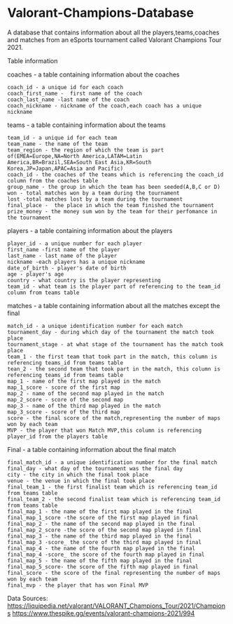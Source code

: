 # Valorant-Champions-Database

A database that contains information about all the players,teams,coaches and matches from an eSports tournament called Valorant Champions Tour 2021.

Table information

coaches - a table containing information about the coaches
   
    coach_id - a unique id for each coach
    coach_first_name -  first name of the coach
    coach_last_name -last name of the coach
    coach_nickname - nickname of the coach,each coach has a unique nickname

teams - a table containing information about the teams

    team_id - a unique id for each team
    team_name - the name of the team
    team_region - the region of which the team is part of(EMEA=Europe,NA=North America,LATAM=Latin America,BR=Brazil,SEA=South East Asia,KR=South Korea,JP=Japan,APAC=Asia and Pacific)
    coach_id - the coaches of the teams which is referencing the coach_id column from the coaches table
    group_name - the group in which the team has been seeded(A,B,C or D)
    won - total matches won by a team during the tournament
    lost -total matches lost by a team during the tournament
    final_place -  the place in which the team finished the tournament
    prize_money - the money sum won by the team for their perfomance in the tournament

players - a table containing information about the players

    player_id - a unique number for each player
    first_name -first name of the player
    last_name - last name of the player
    nickname -each players has a unique nickname
    date_of_birth - player's date of birth
    age - player's age
    country - what country is the player representing
    team_id - what team is the player part of referencing to the team_id column from teams table
   
matches - a table containing information about all the matches except the final

    match_id - a unique identification number for each match
    tournament_day - during which day of the tournament the match took place
    tournament_stage - at what stage of the tournament has the match took place
    team_1 - the first team that took part in the match, this column is referencing teams_id from teams table  
    tean_2 - the second team that took part in the match, this column is referencing teams_id from teams table 
    map_1 - name of the first map played in the match
    map_1_score - score of the first map
    map_2 - name of the second map played in the match
    map_2_score - score of the second map
    map_3 - name of the third map played in the match
    map_3_score - score of the third map
    score - the final score of the match,representing the number of maps won by each team
    MVP - the player that won Match MVP,this column is referencing player_id from the players table

Final - a table containing information about the final match

    final_match_id - a unique identification number for the final match
    final_day - what day of the tournament was the final day
    city - the city in which the final took place
    venue - the venue in which the final took place
    final_team_1 - the first finalist team which is referencing team_id from teams table
    final_team_2 - the second finalist team which is referencing team_id from teams table
    final_map_1 - the name of the first map played in the final
    final_map_1_score -the score of the first map played in final
    final_map_2 - the name of the second map played in the final
    final_map_2_score -the score of the second map played in final
    final_map_3 - the name of the third map played in the final
    final_map_3 -score_ the score of the third map played in final
    final_map_4 - the name of the fourth map played in the final
    final_map_4 -score_ the score of the fourth map played in final
    final_map_5 - the name of the fifth map played in the final
    final_map_5_score- the score of the fifth map played in final
    final_score - the score of the final representing the number of maps won by each team
    final_mvp - the player that has won Final MVP


   Data Sources:
   https://liquipedia.net/valorant/VALORANT_Champions_Tour/2021/Champions
   https://www.thespike.gg/events/valorant-champions-2021/994
